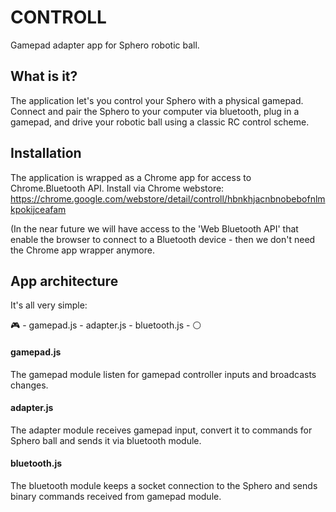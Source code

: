 # CONTROLL

Gamepad adapter app for Sphero robotic ball.

##  What is it?

The application let's you control your Sphero with a physical gamepad. Connect and pair the Sphero to your computer via bluetooth, plug in a gamepad, and drive your robotic ball using a classic RC control scheme.

## Installation

The application is wrapped as a Chrome app for access to Chrome.Bluetooth API. Install via Chrome webstore:
https://chrome.google.com/webstore/detail/controll/hbnkhjacnbnobebofnlmkpokijceafam

(In the near future we will have access to the 'Web Bluetooth API' that enable the browser to connect to a Bluetooth device - then we don't need the Chrome app wrapper anymore.

## App architecture
It's all very simple:

🎮 - gamepad.js - adapter.js - bluetooth.js - ⚪

#### gamepad.js
The gamepad module listen for gamepad controller inputs and broadcasts changes.

#### adapter.js
The adapter module receives gamepad input, convert it to commands for Sphero ball and sends it via bluetooth module.  

#### bluetooth.js
The bluetooth module keeps a socket connection to the Sphero and sends binary commands received from gamepad module.

